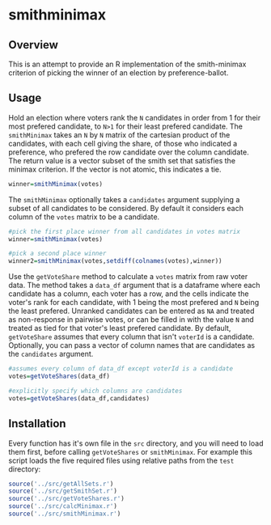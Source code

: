 # smithminimax

Overview
--------

This is an attempt to provide an R implementation of the smith-minimax criterion of picking the winner of an election by preference-ballot. 

Usage
-----

Hold an election where voters rank the `N` candidates in order from 1 for their most prefered candidate, to `N>1` for their least prefered candidate. The `smithMinimax` takes an `N` by `N` matrix of the cartesian product of the candidates, with each cell giving the share, of those who indicated a preference, who prefered the row candidate over the column candidate. The return value is a vector subset of the smith set that satisfies the minimax criterion. If the vector is not atomic, this indicates a tie.

```R
winner=smithMinimax(votes)
```

The `smithMinimax` optionally takes a `candidates` argument supplying a subset of all candidates to be considered. By default it considers each column of the `votes` matrix to be a candidate.

```R
#pick the first place winner from all candidates in votes matrix
winner=smithMinimax(votes)

#pick a second place winner
winner2=smithMinimax(votes,setdiff(colnames(votes),winner))
```

Use the `getVoteShare` method to calculate a `votes` matrix from raw voter data. The method takes a `data_df` argument that is a dataframe where each candidate has a column, each voter has a row, and the cells indicate the voter's rank for each candidate, with 1 being the most prefered and `N` being the least prefered. Unranked candidates can be entered as `NA` and treated as non-response in pairwise votes, or can be filled in with the value `N` and treated as tied for that voter's least prefered candidate. By default, `getVoteShare` assumes that every column that isn't `voterId` is a candidate. Optionally, you can pass a vector of column names that are candidates as the `candidates` argument.

```R
#assumes every column of data_df except voterId is a candidate
votes=getVoteShares(data_df)

#explicitly specify which columns are candidates
votes=getVoteShares(data_df,candidates)
```

Installation
------------

Every function has it's own file in the `src` directory, and you will need to load them first, before calling `getVoteShares` or `smithMinimax`. For example this script loads the five required files using relative paths from the `test` directory:

```R
source('../src/getAllSets.r')
source('../src/getSmithSet.r')
source('../src/getVoteShares.r')
source('../src/calcMinimax.r')
source('../src/smithMinimax.r')
```

